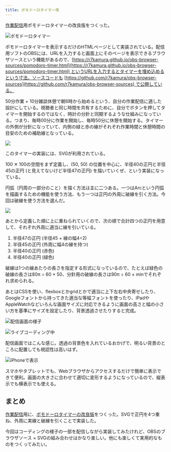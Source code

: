 ```yaml
---
title: ポモドーロタイマー改
---
```

[作業配信](https://www.youtube.com/c/r7kamura)用ポモドーロタイマーの改良版をつくった。

![](https://lh3.googleusercontent.com/_joRveS2UDFKdXd6irr92JRftoKZWb6jb54YkvwpnXEnacRJf6XFcVPvpN4fRKafaQOMe2Tgz8zsTT27Cx6AutjMaRO3q4zoRBqPUIXI_iVpJIQMRcTf0b_z_aEqKJeUS4iBI99fap4XzH75QFx9BL6-peB52htnzs_swmXzDoFtTFxIE71m-iUPH7xtbA "ポモドーロタイマー")

ポモドーロタイマーを表示するだけのHTMLページとして実装されている。配信用ソフトのOBSには、URLを入力すると画面上にそのページを表示できるブラウザソースという機能があるので、[https://r7kamura.github.io/obs-browser-sources/pomodoro-timer.html](https://r7kamura.github.io/obs-browser-sources/pomodoro-timer.html) というURLを入力するとタイマーを埋め込めるという寸法。ソースコードも [https://github.com/r7kamura/obs-browser-sources](https://github.com/r7kamura/obs-browser-sources) で公開している。

50分作業 + 10分雑談休憩で朝6時から始めるという、自分の作業配信に適した設計にしている。視聴者と同じ時間を共有するために、自分でボタンを押してタイマーを開始するのではなく、時計の分針と同期するような仕組みになっている。つまり、毎時00分に作業を開始し、毎時50分に休憩を開始する。タイマーの外側が分針になっていて、内側の緑と赤の線がそれぞれ作業時間と休憩時間の目安のための補助線となっている。

![](https://lh4.googleusercontent.com/uFKO0cUc_0JhuOlp_LdhsGfD4-fybx3aF7_KxyxO7mWO8DQ0djPCI6MqSi1_4pqffPH_q2kfmrEqUFlvM5KyaNveF1C7pZAOkTRXSaKjDk-7iKcAMDnjFIde_cuGRiiY0E_B_FOeftP31iGUV2NdEtIEiuX5qOcLPPQqeNxh8g32xiHgatGrix3WAMxv5w)

このタイマーの実装には、SVGが利用されている。

100 ✕ 100の空間をまず定義し、(50, 50) の位置を中心に、半径40の正円と半径45の正円 (と見えてないけど半径47の正円) を描いていくぜ、という実装になっている。

円弧（円周の一部分のこと）を描く方法は主に二つある。一つはArcという円弧を描画するための機能を使う方法、もう一つは正円の外周に破線を引く方法。今回は破線を使う方法を選んだ。

![](https://lh5.googleusercontent.com/IPgxOMN3toIazqUykhzHTqL-6Mvd4OmJPOApce2Qq22_Js7kwPmK4LaRE-nWEv_hH1IIuvqQcW16irqot4h3448YsvhonDYku-CbCRtsPo09KCMzObgjMLzIgXXemQFHXXCPrhlpqKemNV5RpxItAfGD3rYQ4mkomAMjJyxGb-PQ4zEo31liybgu4ubYIQ)

あとから定義した順に上に重ねられていくので、次の順で合計四つの正円を用意して、それぞれ外周に適当に線を引いている。

1.  半径47の正円 (半径45 + 線の幅4÷2)
2.  半径45の正円 (外周に幅4の線を持つ)
3.  半径40の正円 (赤色)
4.  半径40の正円 (緑色)

破線は1つの線あたりの長さを指定する形式になっているので、たとえば緑色の破線の長さは80π ÷ 60 × 50、分針用の破線の長さは90π ÷ 60 × minでそれぞれ求められる。

あとはCSSを使い、flexboxとかgridとかで適当に上下左右中央寄せしたり、Googleフォントから持ってきた適当な等幅フォントを使ったり、iPadやAppleWatchなどいろんな画面サイズに対応できるように画面の高さと幅の小さい方を基準にサイズを設定したり、背景透過させたりすると完成。

![](https://lh3.googleusercontent.com/ZSag6oNB7DjzNs0trdXtfmfJaIYFgF39QtLIDiXXJtwgp5N5h7iBmnNbQDlB3dcXjr6OrN8nZD1rC-YdfVJoeMoeDkW8gVScateSbsa4S2B6mP4DcElwlAn85JoDQCLqQ_cMV-deMuSDroKWrNPZjrUQfUUtQXxXu2VNVtunbbzfwGvcNW5PmAE-7eOlyw "配信画面の様子")

![](https://lh4.googleusercontent.com/n0aHz_ciZSvf2U2B-xUeQHvOGQyUWiVHas3RVibOIejGedwqOXIE2gRNuBA-gulPMOyKpOYHv7UhU54JYYqltOeEFlnjWvBHxvL6E9nYpbMky9T4v-CKtmAtT5Wve5AjPa3Q1RRsrrcS2Ki3KsZQlWPGGfqJsLwoWYEzbEJCRuC_UfrMOSxCJa5mqqbdbQ "ライブコーディング中")

配信画面ではこんな感じ。透過の背景色を入れているおかげで、明るい背景のところに配置しても視認性は高いはず。

![](https://lh4.googleusercontent.com/hvcx52t_AsA9Lqhq33cGLpfG9qHGSWdQBRbVceuuDsZM-OWa2Ls2_0w30WTncQGnRNLRDNy5DRMCqKjkbz1PeBbDoGViNQ2DpcOT0gHw8ffwS7Va4o5stD_hyCw-1CnzyMGkGJGAnDVD4izBGfIapgVlGtOw9CIuGbxibw73oZ-Y5hJHOmrM6CifMj0tZA "iPhoneで表示")

スマホやタブレットでも、Webブラウザからアクセスするだけで簡単に表示できて便利。画面の大きさに合わせて適切に変形するようになっているので、縦表示でも横表示でも使える。

まとめ
---

[作業配信](https://www.youtube.com/c/r7kamura)用に、[ポモドーロタイマーの改良版](https://github.com/r7kamura/obs-browser-sources)をつくった。SVGで正円を4つ重ね、外周に実線と破線を引くことで実装した。

今回はコーディングの様子の一部を配信しながら実装してみたけれど、OBSのブラウザソース × SVGの組み合わせはかなり楽しい。他にも楽しくて実用的なものをつくってみたい。
